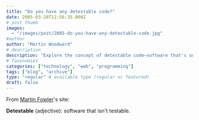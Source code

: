 ```yaml
---
title: "Do you have any detestable code?"
date: 2005-03-28T11:56:35.000Z
# post thumb
images:
  - "/images/post/2005-do-you-have-any-detestable-code.jpg"
#author
author: "Martin Woodward"
# description
description: "Explore the concept of detestable code—software that's untestable—and learn how it affects development and quality."
# Taxonomies
categories: ["technology", "web", "programming"]
tags: ["blog", "archive"]
type: "regular" # available type (regular or featured)
draft: false
---
```


From [Martin Fowler](http://martinfowler.com/bliki/Detestable.html)'s site:

**Detestable** (adjective): software that isn't testable.
